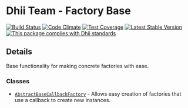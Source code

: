 # Dhii Team - Factory Base

[![Build Status](https://travis-ci.org/Dhii/factory-base.svg?branch=master)](https://travis-ci.org/Dhii/factory-base)
[![Code Climate](https://codeclimate.com/github/Dhii/factory-base/badges/gpa.svg)](https://codeclimate.com/github/Dhii/factory-base)
[![Test Coverage](https://codeclimate.com/github/Dhii/factory-base/badges/coverage.svg)](https://codeclimate.com/github/Dhii/factory-base/coverage)
[![Latest Stable Version](https://poser.pugx.org/dhii/factory-base/version)](https://packagist.org/packages/dhii/factory-base)
[![This package complies with Dhii standards](https://img.shields.io/badge/Dhii-Compliant-green.svg?style=flat-square)][Dhii]

## Details
Base functionality for making concrete factories with ease.

### Classes
- [`AbstractBaseCallbackFactory`][AbstractBaseCallbackFactory] - Allows easy creation of factories that use a callback to create new instances.

[Dhii]: https://github.com/Dhii/dhii

[AbstractBaseCallbackFactory]:                          src/AbstractBaseCallbackFactory.php
